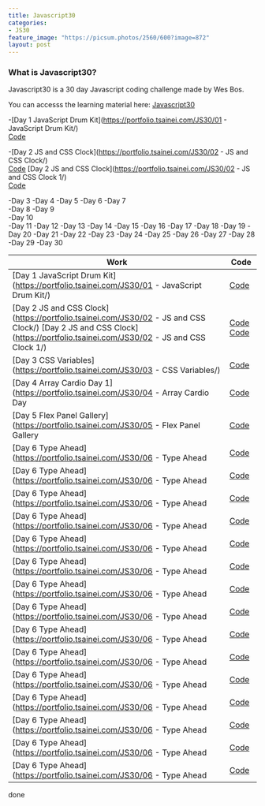 ```yaml
---
title: Javascript30
categories:
- JS30
feature_image: "https://picsum.photos/2560/600?image=872"
layout: post
---
```


### What is Javascript30?

Javascript30 is a 30 day Javascript coding challenge made by Wes Bos.

You can accesss the learning material here: [Javascript30](https://javascript30.com/)

-[Day 1 JavaScript Drum Kit](https://portfolio.tsainei.com/JS30/01 - JavaScript Drum Kit/)  
[Code](https://github.com/tsainei/portfolio/tree/main/JS30/01%20-%20JavaScript%20Drum%20Kit)

-[Day 2 JS and CSS Clock](https://portfolio.tsainei.com/JS30/02 - JS and CSS Clock/)     
[Code](https://github.com/tsainei/portfolio/tree/main/JS30/02%20-%20JS%20and%20CSS%20Clock) 
[Day 2 JS and CSS Clock](https://portfolio.tsainei.com/JS30/02 - JS and CSS Clock 1/)  
[Code](https://github.com/tsainei/portfolio/tree/main/JS30/02%20-%20JS%20and%20CSS%20Clock%201)
 


-Day 3
-Day 4
-Day 5
-Day 6
-Day 7  
-Day 8
-Day 9  
-Day 10  
-Day 11
-Day 12
-Day 13
-Day 14
-Day 15
-Day 16
-Day 17
-Day 18
-Day 19
-Day 20
-Day 21
-Day 22
-Day 23
-Day 24
-Day 25
-Day 26
-Day 27
-Day 28
-Day 29
-Day 30


| Work                                                                                                                                                                       | Code                                                                                                                                                                                         |
|----------------------------------------------------------------------------------------------------------------------------------------------------------------------------|----------------------------------------------------------------------------------------------------------------------------------------------------------------------------------------------|
| [Day 1 JavaScript Drum Kit](https://portfolio.tsainei.com/JS30/01 - JavaScript Drum Kit/)                                                                                  | [Code](https://github.com/tsainei/portfolio/tree/main/JS30/01%20-%20JavaScript%20Drum%20Kit)                                                                                                 |
| [Day 2 JS and CSS Clock](https://portfolio.tsainei.com/JS30/02 - JS and CSS Clock/)  [Day 2 JS and CSS Clock](https://portfolio.tsainei.com/JS30/02 - JS and CSS Clock 1/) | [Code](https://github.com/tsainei/portfolio/tree/main/JS30/02%20-%20JS%20and%20CSS%20Clock)  [Code](https://github.com/tsainei/portfolio/tree/main/JS30/02%20-%20JS%20and%20CSS%20Clock%201) |
| [Day 3 CSS Variables](https://portfolio.tsainei.com/JS30/03 - CSS Variables/)                                                                                              | [Code](https://github.com/tsainei/portfolio/tree/main/JS30/03%20-%20CSS%20Variables)                                                                                                         |
| [Day 4 Array Cardio Day 1](https://portfolio.tsainei.com/JS30/04 - Array Cardio Day                                                                                        | [Code](https://github.com/tsainei/portfolio/tree/main/JS30/04%20-%20Array%20Cardio%20Day%201)                                                                                                |
| [Day 5 Flex Panel Gallery](https://portfolio.tsainei.com/JS30/05 - Flex Panel Gallery                                                                                      | [Code](https://github.com/tsainei/portfolio/tree/main/JS30/05%20-%20Flex%20Panel%20Gallery)                                                                                                  |
| [Day 6 Type Ahead](https://portfolio.tsainei.com/JS30/06 - Type Ahead                                                                                                      | [Code](https://github.com/tsainei/portfolio/tree/main/JS30/06%20-%20Type%20Ahead)                                                                                                            |
| [Day 6 Type Ahead](https://portfolio.tsainei.com/JS30/06 - Type Ahead                                                                                                      | [Code]()                                                                                                                                                                                     |
| [Day 6 Type Ahead](https://portfolio.tsainei.com/JS30/06 - Type Ahead                                                                                                      | [Code]()                                                                                                                                                                                     |
| [Day 6 Type Ahead](https://portfolio.tsainei.com/JS30/06 - Type Ahead                                                                                                      | [Code]()                                                                                                                                                                                     |
| [Day 6 Type Ahead](https://portfolio.tsainei.com/JS30/06 - Type Ahead                                                                                                      | [Code]()                                                                                                                                                                                     |
| [Day 6 Type Ahead](https://portfolio.tsainei.com/JS30/06 - Type Ahead                                                                                                      | [Code]()                                                                                                                                                                                     |
| [Day 6 Type Ahead](https://portfolio.tsainei.com/JS30/06 - Type Ahead                                                                                                      | [Code]()                                                                                                                                                                                     |
| [Day 6 Type Ahead](https://portfolio.tsainei.com/JS30/06 - Type Ahead                                                                                                      | [Code]()                                                                                                                                                                                     |
| [Day 6 Type Ahead](https://portfolio.tsainei.com/JS30/06 - Type Ahead                                                                                                      | [Code]()                                                                                                                                                                                     |
| [Day 6 Type Ahead](https://portfolio.tsainei.com/JS30/06 - Type Ahead                                                                                                      | [Code]()                                                                                                                                                                                     |
| [Day 6 Type Ahead](https://portfolio.tsainei.com/JS30/06 - Type Ahead                                                                                                      | [Code]()                                                                                                                                                                                     |
| [Day 6 Type Ahead](https://portfolio.tsainei.com/JS30/06 - Type Ahead                                                                                                      | [Code]()                                                                                                                                                                                     |
| [Day 6 Type Ahead](https://portfolio.tsainei.com/JS30/06 - Type Ahead                                                                                                      | [Code]()                                                                                                                                                                                     |
| [Day 6 Type Ahead](https://portfolio.tsainei.com/JS30/06 - Type Ahead                                                                                                      | [Code]()                                                                                                                                                                                     |
| [Day 6 Type Ahead](https://portfolio.tsainei.com/JS30/06 - Type Ahead                                                                                                      | [Code]()                                                                                                                                                                                     |


done